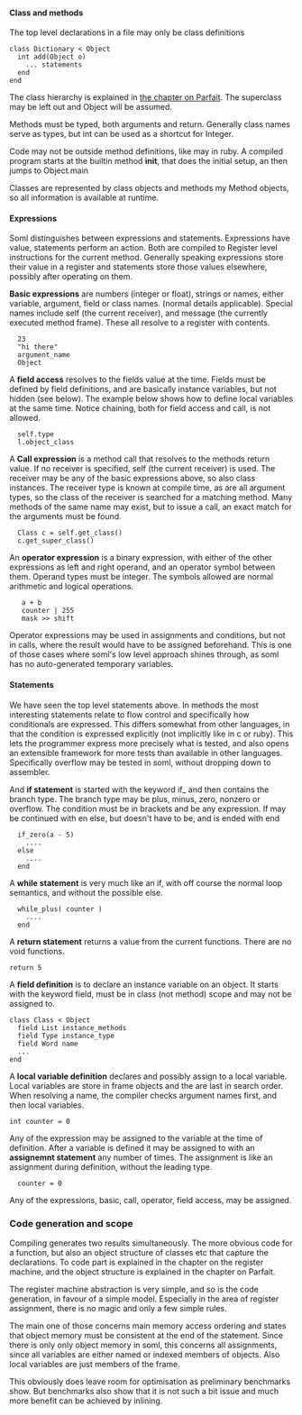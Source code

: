 #### Class and methods

The top level declarations in a file may only be class definitions

    class Dictionary < Object
      int add(Object o)
        ... statements
      end
    end

The class hierarchy is explained in [the chapter on Parfait](./parfait.html). The superclass
may be left out and Object will be assumed.

Methods must be typed, both arguments and return. Generally class names serve as types, but int can
be used as a shortcut for Integer.

Code may not be outside method definitions, like may in ruby. A compiled program starts at the builtin
method __init__, that does the initial setup, an then jumps to Object.main

Classes are represented by class objects and methods my Method objects, so all information is available
at runtime.

#### Expressions

Soml distinguishes between expressions and statements. Expressions have value, statements perform an
action. Both are compiled to Register level instructions for the current method. Generally speaking
expressions store their value in a register and statements store those values elsewhere, possibly
after operating on them.

**Basic expressions** are numbers (integer or float), strings or names, either variable, argument,
field or class names. (normal details applicable). Special names include self (the current
receiver), and message (the currently executed method frame). These all resolve to a register
with contents.

      23
      "hi there"
      argument_name
      Object

A **field access** resolves to the fields value at the time. Fields must be defined by
field definitions, and are basically instance variables, but not hidden (see below).
The example below shows how to define local variables at the same time. Notice chaining, both for
field access and call, is not allowed.

      self.type
      l.object_class

A **Call expression** is a method call that resolves to the methods return value. If no receiver is
specified, self (the current receiver) is used. The receiver may be any of the basic expressions
above, so also class instances. The receiver type is known at compile time, as are all argument
types, so the class of the receiver is searched for a matching method. Many methods of the same
name may exist, but to issue a call, an exact match for the arguments must be found.

      Class c = self.get_class()
      c.get_super_class()

An **operator expression** is a binary expression, with either of the other expressions as left
and right operand, and an operator symbol between them. Operand types must be integer.
The symbols allowed are normal arithmetic and logical operations.

       a + b
       counter | 255
       mask >> shift

Operator expressions may be used in assignments and conditions, but not in calls, where the result
would have to be assigned beforehand. This is one of those cases where soml's low level approach
shines through, as soml has no auto-generated temporary variables.

#### Statements

We have seen the top level statements above. In methods the most interesting statements relate to
flow control and specifically how conditionals are expressed. This differs somewhat from other
languages, in that the condition is expressed explicitly (not implicitly like in c or ruby).
This lets the programmer express more precisely what is tested, and also opens an extensible
framework for more tests than available in other languages. Specifically overflow may be tested in
soml, without dropping down to assembler.

And **if statement** is started with the keyword if_ and then contains the branch type. The branch
type may be plus, minus, zero, nonzero or overflow. The condition must be in brackets and be any
expression. If may be continued with en else, but doesn't have to be, and is ended with end

      if_zero(a - 5)
        ....
      else
        ....
      end

A **while statement** is very much like an if, with off course the normal loop semantics, and
without the possible else.

      while_plus( counter )
        ....
      end

A **return statement** returns a value from the current functions. There are no void functions.

    return 5


A **field definition** is to declare an instance variable on an object. It starts with the keyword
field, must be in class (not method) scope and may not be assigned to.

    class Class < Object
      field List instance_methods
      field Type instance_type
      field Word name
      ...
    end

A **local variable definition** declares and possibly assign to a local variable. Local variables
are store in frame objects and the are last in search order. When resolving a name, the compiler
checks argument names first, and then local variables.

    int counter = 0

Any of the expression may be assigned to the variable at the time of definition. After a variable is
defined it may be assigned to with an **assignemnt statement** any number of times. The assignment
is like an assignment during definition, without the leading type.

      counter = 0

Any of the expressions, basic, call, operator, field access, may be assigned.

### Code generation and scope

Compiling generates two results simultaneously. The more obvious code for a function, but also an
object structure of classes etc that capture the declarations. To code part is explained in the
chapter on the register machine, and the object structure is explained in the chapter on Parfait.

The register machine abstraction is very simple, and so is the code generation, in favour of a simple
model. Especially in the area of register assignment, there is no magic and only a few simple rules.

The main one of those concerns main memory access ordering and states that object memory must
be consistent at the end of the statement. Since there is only only object memory in soml, this
concerns all assignments, since all variables are either named or indexed members of objects.
Also local variables are just members of the frame.

This obviously does leave room for optimisation as preliminary benchmarks show. But benchmarks also
show that it is not such a bit issue and much more benefit can be achieved by inlining.
